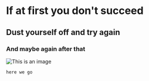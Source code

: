 # If at first you don't succeed
## Dust yourself off and try again
### And maybe again after that
![This is an image](https://myoctocat.com/assets/images/base-octocat.svg)
```
here we go
```
